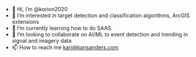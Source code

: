- 👋 Hi, I’m @korion2020
- 👀 I’m interested in target detection and classification algorithms, ArcGIS extensions
- 🌱 I’m currently learning how to do SAAS.
- 💞️ I’m looking to collaborate on AI/ML to event detection and trending in signal and imagery data
- 📫 How to reach me kari@karisanders.com 

<!---
korion2020/korion2020 is a ✨ special ✨ repository because its `README.md` (this file) appears on your GitHub profile.
You can click the Preview link to take a look at your changes.
--->
